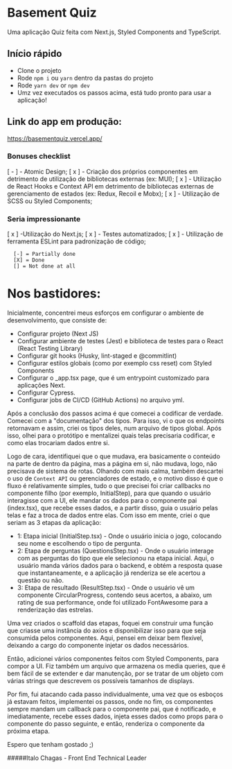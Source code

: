 # Basement Quiz

Uma aplicação Quiz feita com Next.js, Styled Components and TypeScript.

## Início rápido

- Clone o projeto
- Rode ```npm i``` ou ```yarn``` dentro da pastas do projeto
- Rode ```yarn dev``` or ```npm dev```
- Umz vez executados os passos acima, está tudo pronto para usar a aplicação!

## Link do app em produção:
 https://basementquiz.vercel.app/


### Bonuses checklist

[ - ] - Atomic Design;
[ x ] - Criação dos próprios componentes em detrimento de utilização de bibliotecas externas (ex: MUI);
[ x ] - Utilização de React Hooks e Context API em detrimento de bibliotecas externas de gerenciamento de estados (ex: Redux, Recoil e Mobx);
[ x ] - Utilização de SCSS ou Styled Components;



### Seria impressionante
[ x ] -Utilização do Next.js;
[ x ] - Testes automatizados;
[ x ] - Utilização de ferramenta ESLint para padronização de código;

      [-] = Partially done
      [X] = Done
      [] = Not done at all

# Nos bastidores:

Inicialmente, concentrei meus esforços em configurar o ambiente de desenvolvimento, que consiste de:

- Configurar projeto (Next JS)
- Configurar ambiente de testes (Jest) e biblioteca de testes para o React (React Testing Library)
- Configurar git hooks (Husky, lint-staged e @commitlint)
- Configurar estilos globais (como por exemplo css reset) com Styled Components
- Configurar o \_app.tsx page, que é um entrypoint customizado para aplicações Next.
- Configurar Cypress.
- Configurar jobs de CI/CD (GitHub Actions) no arquivo yml.


Após a conclusão dos passos acima é que comecei a codificar de verdade. Comecei com a "documentação" dos tipos. Para isso, vi o que os endpoints retornavam e assim, criei os tipos deles, num arquivo de tipos global. Após isso, olhei para o protótipo e mentalizei quais telas precisaria codificar, e como elas trocariam dados entre si. 

Logo de cara, identifiquei que o que mudava, era basicamente o conteúdo na parte de dentro da página, mas a página em si, não mudava, logo, não precisava de sistema de rotas. Olhando com mais calma, também descartei o uso de ```Context API``` ou gerenciadores de estado, e o motivo disso é que o fluxo é relativamente simples, tudo o que precisei foi criar callbacks no componente filho (por exemplo, InitialStep), para que quando o usuário interagisse com a UI, ele mandar os dados para o componente pai (index.tsx), que recebe esses dados, e a partir disso, guia o usuário pelas telas e faz a troca de dados entre elas. Com isso em mente, criei o que seriam as 3 etapas da aplicação: 

  - 1: Etapa inicial (InitialStep.tsx) - Onde o usuário inicia o jogo, colocando seu nome e escolhendo o tipo de pergunta.
  - 2: Etapa de perguntas (QuestionsStep.tsx) - Onde o usuário interage com as perguntas do tipo que ele selecionou na etapa inicial. Aqui, o usuário manda vários dados para o backend, e obtém a resposta quase que instantaneamente, e a aplicação já renderiza se ele acertou a questão ou não.
  - 3: Etapa de resultado (ResultStep.tsx) - Onde o usuário vê um componente CircularProgress, contendo seus acertos, a abaixo, um rating de sua performance, onde foi utilizado FontAwesome para a renderização das estrelas.

Uma vez criados o scaffold das etapas, foquei em construir uma função que criasse uma instância do axios e disponibilizar isso para que seja consumida pelos componentes. Aqui, pensei em deixar bem flexível, deixando a cargo do componente injetar os dados necessários.

Então, adicionei vários componentes feitos com Styled Components, para compor a UI. Fiz também um arquivo que armazena os media queries, que é bem fácil de se extender e dar manutenção, por se tratar de um objeto com várias strings que descrevem os possíveis tamanhos de displays.

Por fim, fui atacando cada passo individualmente, uma vez que os esboços já estavam feitos, implementei os passos, onde no fim, os componentes sempre mandam um callback para o componente pai, que é notificado, e imediatamente, recebe esses dados, injeta esses dados como props para o componente do passo seguinte, e então, renderiza o componente da próxima etapa.

Espero que tenham gostado ;)

#####Italo Chagas - Front End Technical Leader